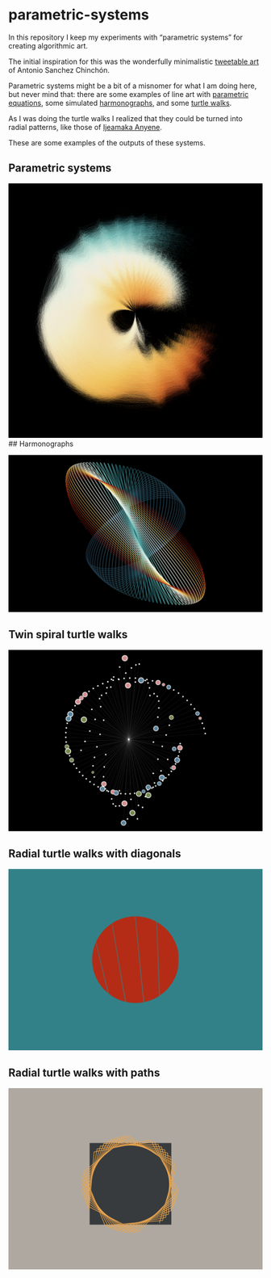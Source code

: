 
<!-- README.md is generated from README.Rmd. Please edit that file -->

# parametric-systems

<!-- badges: start -->
<!-- badges: end -->

In this repository I keep my experiments with “parametric systems” for
creating algorithmic art.

The initial inspiration for this was the wonderfully minimalistic
[tweetable
art](https://fronkonstin.com/2018/09/06/tweetable-mathematical-art-with-r/)
of Antonio Sanchez Chinchón.

Parametric systems might be a bit of a misnomer for what I am doing
here, but never mind that: there are some examples of line art with
[parametric
equations](https://en.wikipedia.org/wiki/Parametric_equation), some
simulated [harmonographs](https://en.wikipedia.org/wiki/Harmonograph),
and some [turtle
walks](https://runestone.academy/ns/books/published/thinkcspy/MoreAboutIteration/RandomlyWalkingTurtles.html).

As I was doing the turtle walks I realized that they could be turned
into radial patterns, like those of [Ijeamaka
Anyene](https://github.com/Ijeamakaanyene/patterns).

These are some examples of the outputs of these systems.

## Parametric systems

![](01-parametric-systems/par-system-path-7929-Revolucion.png) \##
Harmonographs

![](02-harmonographs/harmonograph-Revolucion-213434.png)

## Twin spiral turtle walks

![](03-twin-spiral-turtle-walks/twin-spiral-walk-Redon-48826.png)

## Radial turtle walks with diagonals

![](04-minimal-radial-diagonal-turtle-walks/minimal-radial-walk-Revolucion-23694.png)

## Radial turtle walks with paths

![](05-minimal-radial-path-turtle-walks/minimal-radial-walk-paths-Atentado-4354.png)

